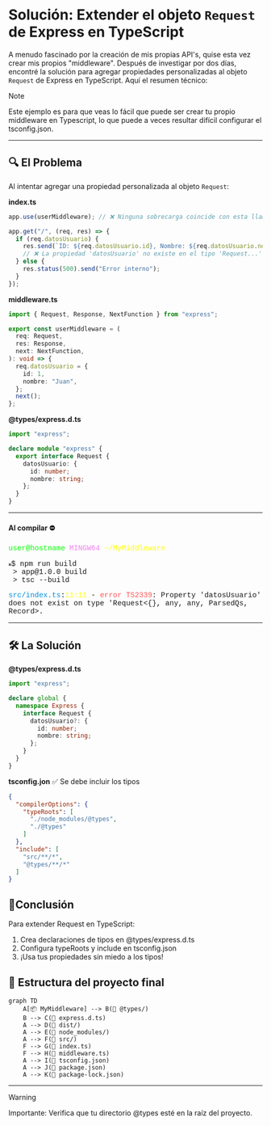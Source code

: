 # Solución: Extender el objeto `Request` de Express en TypeScript

A menudo fascinado por la creación de mis propias API's, quise esta vez crear mis propios "middleware". Después de investigar por dos días, encontré la solución para agregar propiedades personalizadas al objeto `Request` de Express en TypeScript. Aquí el resumen técnico:

> [!NOTE]
> Este ejemplo es para que veas lo fácil que puede ser crear tu propio middleware en Typescript, lo que puede a veces resultar difícil configurar el tsconfig.json.

---

## 🔍 El Problema
Al intentar agregar una propiedad personalizada al objeto `Request`:

<strong>index.ts</strong>
```typescript
app.use(userMiddleware); // ❌ Ninguna sobrecarga coincide con esta llamada.

app.get("/", (req, res) => {
  if (req.datosUsuario) {
    res.send(`ID: ${req.datosUsuario.id}, Nombre: ${req.datosUsuario.nombre}`);
    // ❌ La propiedad 'datosUsuario' no existe en el tipo 'Request...'
  } else {
    res.status(500).send("Error interno");
  }
});
```

<strong>middleware.ts</strong>
```typescript
import { Request, Response, NextFunction } from "express";

export const userMiddleware = (
  req: Request,
  res: Response,
  next: NextFunction,
): void => {
  req.datosUsuario = {
    id: 1,
    nombre: "Juan",
  };
  next();
};
```

<strong>@types/express.d.ts</strong>
```typescript
import "express";

declare module "express" {
  export interface Request {
    datosUsuario: {
      id: number;
      nombre: string;
    };
  }
}
```

---

#### Al compilar ⛔
<section style="font: .9rem 'Courier', sans-serif">
<p>
<span style="color:#00ff00">user@hostname</span> <span style="color:violet">MINGW64</span> <span style="color:#ffff00">~/MyMiddleware</span><br />
</p>
<p>
<span style="font-size:.5em">❌</span>$ npm run build<br />
&nbsp;> app@1.0.0 build<br />
&nbsp;> tsc --build
</p>
<p>
<span style="color:#0090de">src/index.ts</span>:<span style="color:#ffff00">11:11</span> - <span style="color:#ff5555">error TS2339</span>: Property 'datosUsuario' does not exist on type 'Request<{}, any, any, ParsedQs, Record<string, any>>.
</p>
</section>

---

## 🛠️ La Solución
<strong>@types/express.d.ts</strong>
```typescript
import "express";

declare global {
  namespace Express {
    interface Request {
      datosUsuario?: {
        id: number;
        nombre: string;
      };
    }
  }
}
```

<strong>tsconfig.jon</strong>
✅ Se debe incluir los tipos
```JSON
{
  "compilerOptions": {
    "typeRoots": [
      "./node_modules/@types",
      "./@types"
    ]
  },
  "include": [
    "src/**/*",
    "@types/**/*"
  ]
}
```

## 🛟Conclusión
Para extender Request en TypeScript:

1. Crea declaraciones de tipos en @types/express.d.ts
2. Configura typeRoots y include en tsconfig.json
3. ¡Usa tus propiedades sin miedo a los tipos!

## 🧬 Estructura del proyecto final
```mermaid
graph TD
    A[📦 MyMiddleware] --> B(📂 @types/)
    B --> C(📄 express.d.ts)
    A --> D(📂 dist/)
    A --> E(📂 node_modules/)
    A --> F(📂 src/)
    F --> G(📄 index.ts)
    F --> H(📄 middleware.ts)
    A --> I(📄 tsconfig.json)
    A --> J(📄 package.json)
    A --> K(📄 package-lock.json)
```

---

> [!WARNING]
> Importante: Verifica que tu directorio @types esté en la raíz del proyecto.
